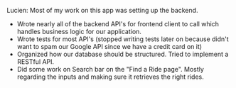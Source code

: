 Lucien:
Most of my work on this app was setting up the backend. 

- Wrote nearly all of the backend API's for frontend client to call which handles business logic for our application.
- Wrote tests for most API's (stopped writing tests later on because didn't want to spam our Google API since we have a credit card on it)
- Organized how our database should be structured. Tried to implement a RESTful API.
- Did some work on Search bar on the "Find a Ride page". Mostly regarding the inputs and making sure it retrieves the right rides. 
